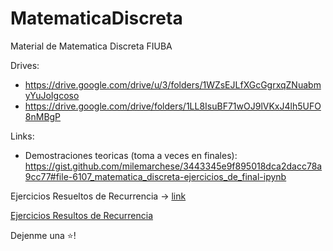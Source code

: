 # MatematicaDiscreta
Material de Matematica Discreta FIUBA

Drives:
* https://drive.google.com/drive/u/3/folders/1WZsEJLfXGcGgrxqZNuabmyYuJoIgcoso
* https://drive.google.com/drive/folders/1LL8IsuBF71wOJ9lVKxJ4lh5UFO8nMBgP

Links:
* Demostraciones teoricas (toma a veces en finales): https://gist.github.com/milemarchese/3443345e9f895018dca2dacc78a9cc77#file-6107_matematica_discreta-ejercicios_de_final-ipynb 

Ejercicios Resueltos de Recurrencia -> [link](https://github.com/jporro/MatematicaDiscreta/blob/main/Resueltos%20De%20Recurrencia.pdf)

[Ejercicios Resultos de Recurrencia](https://github.com/jporro/MatematicaDiscreta/blob/main/Resueltos%20De%20Recurrencia.pdf)


Dejenme una ⭐!

